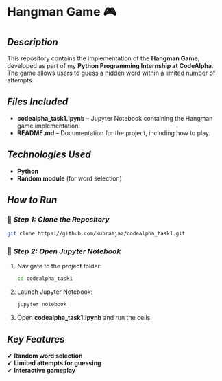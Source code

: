 
# Hangman Game 🎮    

## *Description*  
This repository contains the implementation of the **Hangman Game**, developed as part of my **Python Programming Internship at CodeAlpha**. The game allows users to guess a hidden word within a limited number of attempts.  

## *Files Included*  
- **codealpha_task1.ipynb** – Jupyter Notebook containing the Hangman game implementation.  
- **README.md** – Documentation for the project, including how to play.  

## *Technologies Used*  
- **Python**  
- **Random module** (for word selection)  

## *How to Run*  

### 🔹 *Step 1: Clone the Repository*  
```bash
git clone https://github.com/kubraijaz/codealpha_task1.git
```

### 🔹 *Step 2: Open Jupyter Notebook*  
1. Navigate to the project folder:  
   ```bash
   cd codealpha_task1
   ```
2. Launch Jupyter Notebook:  
   ```bash
   jupyter notebook
   ```
3. Open **codealpha_task1.ipynb** and run the cells.  

## *Key Features*  
✔ **Random word selection**  
✔ **Limited attempts for guessing**  
✔ **Interactive gameplay**  
```
